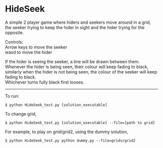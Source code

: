 
# HideSeek

A simple 2 player game where hiders and seekers move around in a grid, the seeker trying to keep the hider in sight and the hider trying for the opposite.

Controls: \
Arrow keys to move the seeker \
wasd to move the hider

If the hider is seeing the seeker, a line will be drawn between them. \
Whenever the hider is being seen, their colour will keep fading to black, similarly when the hider is not being seen, the colour of the seeker will keep fading to black. \
Whichever turns fully black first looses.

----

To run:
```
$ python HideSeek_test.py [solution_executable]
```
To change grid,
```
$ python HideSeek_test.py [solution_executable] --file=[path to grid]
```
For example, to play on grid/grid2, using the dummy solution,
```
$ python HideSeek_test.py python dummy.py --file=grids/grid2
```
